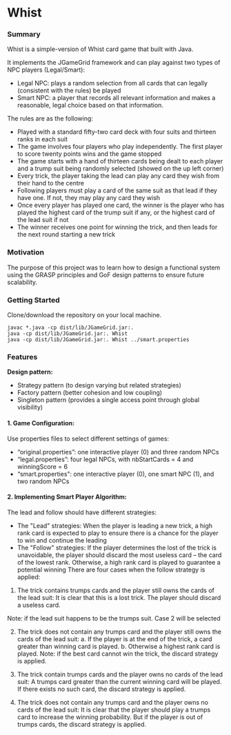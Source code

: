 # Whist

### Summary

Whist is a simple-version of Whist card game that built with Java. 

It implements the JGameGrid framework and can play against two types of NPC players (Legal/Smart):
- Legal NPC: plays a random selection from all cards that can legally (consistent with the rules) be played
- Smart NPC: a player that records all relevant information and makes a reasonable, legal choice based on that information.

The rules are as the following:
- Played with a standard fifty-two card deck with four suits and thirteen ranks in each suit
- The game involves four players who play independently. The first player to score twenty points wins and the game stopped
- The game starts with a hand of thirteen cards being dealt to each player and a trump suit being randomly selected (showed on the up left corner)
- Every trick, the player taking the lead can play any card they wish from their hand to the centre
- Following players must play a card of the same suit as that lead if they have one. If not, they may play any card they wish
- Once every player has played one card, the winner is the player who has played the highest card of the trump suit if any, or the highest card of the lead suit if not
- The winner receives one point for winning the trick, and then leads for the next round starting a new trick

### Motivation

The purpose of this project was to learn how to design a functional system using the GRASP principles and GoF design patterns to ensure future scalability.

### Getting Started

Clone/download the repository on your local machine.

```
javac *.java -cp dist/lib/JGameGrid.jar:. 
java -cp dist/lib/JGameGrid.jar:. Whist
java -cp dist/lib/JGameGrid.jar:. Whist ../smart.properties
```

### Features

**Design pattern:**
- Strategy pattern (to design varying but related strategies)
- Factory pattern (better cohesion and low coupling)
- Singleton pattern (provides a single access point through global visibility)

#### 1. Game Configuration: 
Use properties files to select different settings of games:
- “original.properties”: one interactive player (0) and three random NPCs
- “legal.properties”: four legal NPCs, with nbStartCards = 4 and winningScore = 6
- “smart.properties": one interactive player (0), one smart NPC (1), and two random NPCs

#### 2. Implementing Smart Player Algorithm: 
The lead and follow should have different strategies: 
- The "Lead" strategies: When the player is leading a new trick, a high rank card is expected to play to ensure there is a chance for the player to win and continue the leading
- The "Follow" strategies: If the player determines the lost of the trick is unavoidable, the player should discard the most useless card – the card of the lowest rank. Otherwise, a high rank card is played to guarantee a potential winning
There are four cases when the follow strategy is applied:

1. The trick contains trumps cards and the player still owns the cards of the lead suit: It is clear that this is a lost trick. The player should discard a useless card.

Note: if the lead suit happens to be the trumps suit. Case 2 will be selected

2. The trick does not contain any trumps card and the player still owns the cards of the lead suit: 
a. If the player is at the end of the trick, a card greater than winning card is played. 
b. Otherwise a highest rank card is played. Note: if the best card cannot win the trick, the discard strategy is applied.
 
3. The trick contain trumps cards and the player owns no cards of the lead suit: A trumps card greater than the current winning card will be played. If there exists no such card, the discard strategy is applied.

4. The trick does not contain any trumps card and the player owns no cards of the lead suit: It is clear that the player should play a trumps card to increase the winning probability. But if the player is out of trumps cards, the discard strategy is applied.


